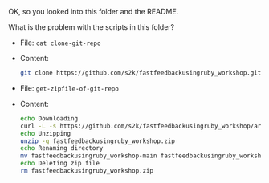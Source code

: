 OK, so you looked into this folder and the README.

What is the problem with the scripts in this folder?

* File: `cat clone-git-repo`
* Content:
  ```bash
  git clone https://github.com/s2k/fastfeedbackusingruby_workshop.git
  ```

* File: `get-zipfile-of-git-repo`
* Content:
  ```bash
  echo Downloading
  curl -L -s https://github.com/s2k/fastfeedbackusingruby_workshop/archive/refs/heads/main.zip --output fastfeedbackusingruby_workshop.zip
  echo Unzipping
  unzip -q fastfeedbackusingruby_workshop.zip
  echo Renaming directory
  mv fastfeedbackusingruby_workshop-main fastfeedbackusingruby_workshop
  echo Deleting zip file
  rm fastfeedbackusingruby_workshop.zip
  ```

